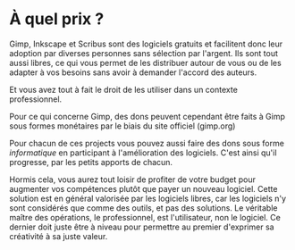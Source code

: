 # À quel prix ?

Gimp, Inkscape et Scribus sont des logiciels gratuits et facilitent donc leur adoption par diverses personnes sans sélection par l'argent. Ils sont tout aussi libres, ce qui vous permet de les distribuer autour de vous ou de les adapter à vos besoins sans avoir à demander l'accord des auteurs.

Et vous avez tout à fait le droit de les utiliser dans un contexte professionnel.

Pour ce qui concerne Gimp, des dons peuvent cependant être faits à Gimp sous formes monétaires par le biais du site officiel (gimp.org)

Pour chacun de ces projects vous pouvez aussi faire des dons sous forme _informatique_ en participant à l'amélioration des logiciels. C'est ainsi qu'il progresse, par les petits apports de chacun.

Hormis cela, vous aurez tout loisir de profiter de votre budget pour augmenter vos compétences plutôt que payer un nouveau logiciel. Cette solution est en général valorisée par les logiciels libres, car les logiciels n'y sont considérés que comme des outils, et pas des solutions. Le véritable maître des opérations, le professionnel, est l'utilisateur, non le logiciel. Ce dernier doit juste être à niveau  pour permettre au premier d'exprimer sa créativité à sa juste valeur.
